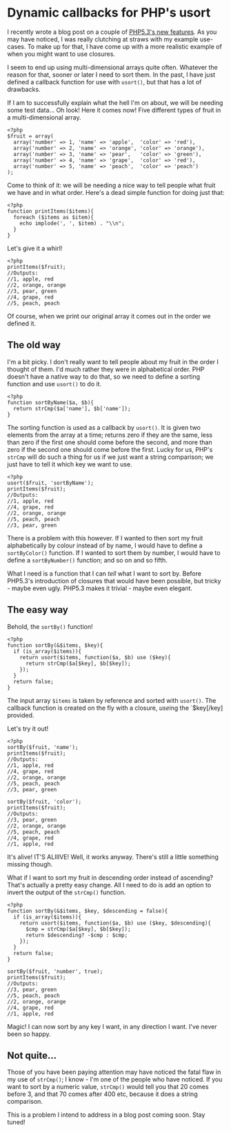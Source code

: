 # Dynamic callbacks for PHP's usort

I recently wrote a blog post on a couple of [PHP5.3's new features](/posts/i_need_closure). As you may have noticed, I was really clutching at straws with my example use-cases. To make up for that, I have come up with a more realistic example of when you might want to use closures.

I seem to end up using multi-dimensional arrays quite often. Whatever the reason for that, sooner or later I need to sort them. In the past, I have just defined a callback function for use with `usort()`, but that has a lot of drawbacks.

If I am to successfully explain what the hell I'm on about, we will be needing some test data... Oh look! Here it comes now! Five different types of fruit in a multi-dimensional array.


    <?php
    $fruit = array(
      array('number' => 1, 'name' => 'apple',  'color' => 'red'),
      array('number' => 2, 'name' => 'orange', 'color' => 'orange'),
      array('number' => 3, 'name' => 'pear',   'color' => 'green'),
      array('number' => 4, 'name' => 'grape',  'color' => 'red'),
      array('number' => 5, 'name' => 'peach',  'color' => 'peach')
    );


Come to think of it: we will be needing a nice way to tell people what fruit we have and in what order. Here's a dead simple function for doing just that:


    <?php
    function printItems($items){
      foreach ($items as $item){
        echo implode(', ', $item) . "\\n";
      }
    }


Let's give it a whirl! 


    <?php
    printItems($fruit);
    //Outputs:
    //1, apple, red
    //2, orange, orange
    //3, pear, green
    //4, grape, red
    //5, peach, peach


Of course, when we print our original array it comes out in the order we defined it.

## The old way
I'm a bit picky. I don't really want to tell people about my fruit in the order I thought of them. I'd much rather they were in alphabetical order. PHP doesn't have a native way to do that, so we need to define a sorting function and use `usort()` to do it.


    <?php
    function sortByName($a, $b){
      return strCmp($a['name'], $b['name']);
    }


The sorting function is used as a callback by `usort()`. It is given two elements from the array at a time; returns zero if they are the same, less than zero if the first one should come before the second, and more than zero if the second one should come before the first. Lucky for us, PHP's `strCmp` will do such a thing for us if we just want a string comparison; we just have to tell it which key we want to use.


    <?php
    usort($fruit, 'sortByName');
    printItems($fruit);
    //Outputs:
    //1, apple, red
    //4, grape, red
    //2, orange, orange
    //5, peach, peach
    //3, pear, green


There is a problem with this however. If I wanted to then sort my fruit alphabetically by colour instead of by name, I would have to define a `sortByColor()` function. If I wanted to sort them by number, I would have to define a `sortByNumber()` function; and so on and so fifth.

What I need is a function that I can *tell* what I want to sort by. Before PHP5.3's introduction of closures that would have been possible, but tricky - maybe even ugly. PHP5.3 makes it trivial - maybe even elegant.

## The easy way
Behold, the `sortBy()` function!


    <?php
    function sortBy(&$items, $key){
      if (is_array($items)){
        return usort($items, function($a, $b) use ($key){
          return strCmp($a[$key], $b[$key]);
        });
      }
      return false;
    }


The input array `$items` is taken by reference and sorted with `usort()`. The callback function is created on the fly with a closure, *use*ing the `$key[/key] provided.

Let's try it out!


    <?php
    sortBy($fruit, 'name');
    printItems($fruit);
    //Outputs:
    //1, apple, red
    //4, grape, red
    //2, orange, orange
    //5, peach, peach
    //3, pear, green
    
    sortBy($fruit, 'color');
    printItems($fruit);
    //Outputs:
    //3, pear, green
    //2, orange, orange
    //5, peach, peach
    //4, grape, red
    //1, apple, red


It's alive! IT'S ALIIIVE! Well, it works anyway. There's still a little something missing though.

What if I want to sort my fruit in descending order instead of ascending? That's actually a pretty easy change. All I need to do is add an option to invert the output of the `strCmp()` function.


    <?php
    function sortBy(&$items, $key, $descending = false){
      if (is_array($items)){
        return usort($items, function($a, $b) use ($key, $descending){
          $cmp = strCmp($a[$key], $b[$key]);
          return $descending? -$cmp : $cmp;
        });
      }
      return false;
    }
    
    sortBy($fruit, 'number', true);
    printItems($fruit);
    //Outputs:
    //3, pear, green
    //5, peach, peach
    //2, orange, orange
    //4, grape, red
    //1, apple, red


Magic! I can now sort by any key I want, in any direction I want. I've never been so happy.

## Not quite...
Those of you have been paying attention may have noticed the fatal flaw in my use of `strCmp()`; I know - I'm one of the people who have noticed. If you want to sort by a numeric value, `strCmp()` would tell you that 20 comes before 3, and that 70 comes after 400 etc, because it does a string comparison.

This is a problem I intend to address in a blog post coming soon. Stay tuned!
